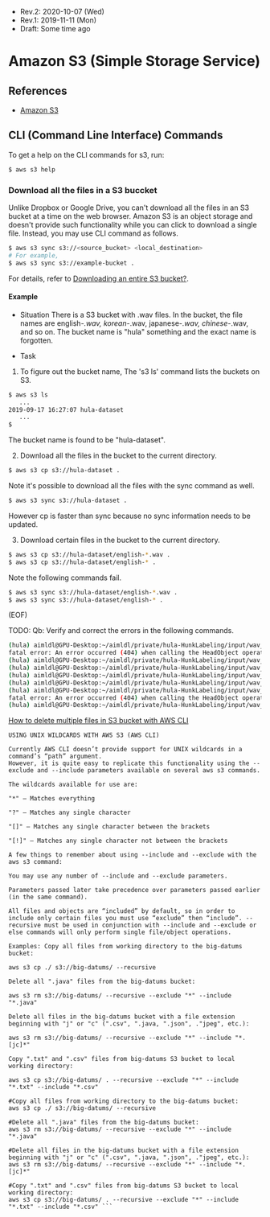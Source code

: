 * Rev.2: 2020-10-07 (Wed)
* Rev.1: 2019-11-11 (Mon)
* Draft: Some time ago
# Amazon S3 (Simple Storage Service)
## References
* [Amazon S3](https://aws.amazon.com/s3/)

## CLI (Command Line Interface) Commands
To get a help on the CLI commands for s3, run:
```bash
$ aws s3 help
```
### Download all the files in a S3 buccket
Unlike Dropbox or Google Drive, you can't download all the files in an S3 bucket at a time on the web browser. Amazon S3 is an object storage and doesn't provide such functionality while you can click to download a single file. Instead, you may use CLI command as follows.

```bash
$ aws s3 sync s3://<source_bucket> <local_destination>
# For example,
$ aws s3 sync s3://example-bucket .
```
For details, refer to [Downloading an entire S3 bucket?](https://stackoverflow.com/questions/8659382/downloading-an-entire-s3-bucket/55061863).

#### Example
* Situation
There is a S3 bucket with .wav files. In the bucket, the file names are english-*.wav, korean-*.wav, japanese-*.wav, chinese-*.wav, and so on. The bucket name is "hula" something and the exact name is forgotten.

* Task
1. To figure out the bucket name, The 's3 ls' command lists the buckets on S3.
```bash
$ aws s3 ls
   ...
2019-09-17 16:27:07 hula-dataset
   ...
$
```
The bucket name is found to be "hula-dataset".

2. Download all the files in the bucket to the current directory.
```bash
$ aws s3 cp s3://hula-dataset .
```
Note it's possible to download all the files with the sync command as well. 
```bash
$ aws s3 sync s3://hula-dataset .
```
However cp is faster than sync because no sync information needs to be updated.

3. Download certain files in the bucket to the current directory.
```bash
$ aws s3 cp s3://hula-dataset/english-*.wav .
$ aws s3 cp s3://hula-dataset/english-* .
```
Note the following commands fail.
```bash
$ aws s3 sync s3://hula-dataset/english-*.wav .
$ aws s3 sync s3://hula-dataset/english-* .
```
(EOF)

TODO: Qb: Verify and correct the errors in the following commands.
``` bash
(hula) aimldl@GPU-Desktop:~/aimldl/private/hula-HunkLabeling/input/wav_files/downloads$ aws s3 cp s3://hula-dataset/english-*.wav .
fatal error: An error occurred (404) when calling the HeadObject operation: Key "english-*.wav" does not exist
(hula) aimldl@GPU-Desktop:~/aimldl/private/hula-HunkLabeling/input/wav_files/downloads$ aws s3 cp s3://hula-dataset .
(hula) aimldl@GPU-Desktop:~/aimldl/private/hula-HunkLabeling/input/wav_files/downloads$ ls
(hula) aimldl@GPU-Desktop:~/aimldl/private/hula-HunkLabeling/input/wav_files/downloads$ aws s3 cp s3://hula-dataset/ .
(hula) aimldl@GPU-Desktop:~/aimldl/private/hula-HunkLabeling/input/wav_files/downloads$ ls
(hula) aimldl@GPU-Desktop:~/aimldl/private/hula-HunkLabeling/input/wav_files/downloads$ aws s3 cp s3://hula-dataset/* .
fatal error: An error occurred (404) when calling the HeadObject operation: Key "*" does not exist
(hula) aimldl@GPU-Desktop:~/aimldl/private/hula-HunkLabeling/input/wav_files/downloads$ 
```
[How to delete multiple files in S3 bucket with AWS CLI](https://stackoverflow.com/questions/41733318/how-to-delete-multiple-files-in-s3-bucket-with-aws-cli)
```
USING UNIX WILDCARDS WITH AWS S3 (AWS CLI)

Currently AWS CLI doesn’t provide support for UNIX wildcards in a command’s “path” argument. 
However, it is quite easy to replicate this functionality using the --exclude and --include parameters available on several aws s3 commands.

The wildcards available for use are:

"*" – Matches everything

"?" – Matches any single character

"[]" – Matches any single character between the brackets

"[!]" – Matches any single character not between the brackets

A few things to remember about using --include and --exclude with the aws s3 command:

You may use any number of --include and --exclude parameters.

Parameters passed later take precedence over parameters passed earlier (in the same command).

All files and objects are “included” by default, so in order to include only certain files you must use “exclude” then “include”. --recursive must be used in conjunction with --include and --exclude or else commands will only perform single file/object operations.

Examples: Copy all files from working directory to the big-datums bucket:

aws s3 cp ./ s3://big-datums/ --recursive

Delete all ".java" files from the big-datums bucket:

aws s3 rm s3://big-datums/ --recursive --exclude "*" --include "*.java"

Delete all files in the big-datums bucket with a file extension beginning with "j" or "c" (".csv", ".java, ".json", ."jpeg", etc.):

aws s3 rm s3://big-datums/ --recursive --exclude "*" --include "*.[jc]*"

Copy ".txt" and ".csv" files from big-datums S3 bucket to local working directory:

aws s3 cp s3://big-datums/ . --recursive --exclude "*" --include "*.txt" --include "*.csv"

#Copy all files from working directory to the big-datums bucket:
aws s3 cp ./ s3://big-datums/ --recursive

#Delete all ".java" files from the big-datums bucket:
aws s3 rm s3://big-datums/ --recursive --exclude "*" --include "*.java"

#Delete all files in the big-datums bucket with a file extension beginning with "j" or "c" (".csv", ".java, ".json", ."jpeg", etc.):
aws s3 rm s3://big-datums/ --recursive --exclude "*" --include "*.[jc]*"

#Copy ".txt" and ".csv" files from big-datums S3 bucket to local working directory:
aws s3 cp s3://big-datums/ . --recursive --exclude "*" --include "*.txt" --include "*.csv" ```
```

